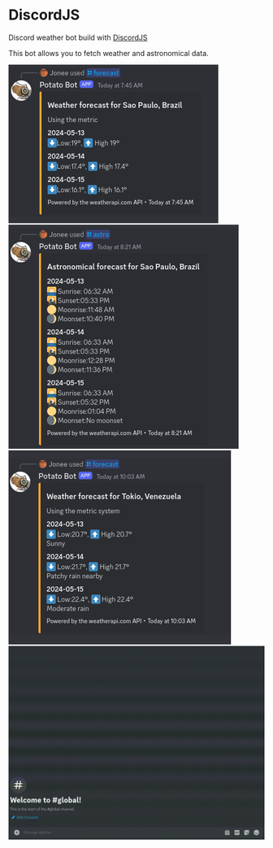 # DiscordJS

Discord weather bot build with <a href="https://discordjs.guide/">DiscordJS</a>

This bot allows you to fetch weather and astronomical data.

<img src="./assets/Screenshot from 2024-05-13 07-45-33.png"/>

<img src="./assets/Screenshot from 2024-05-13 08-28-41.png"/>

<img src="./assets/Screenshot from 2024-05-13 10-03-25.png"/>

<img src="https://raw.githubusercontent.com/Jhonneg/jhonneg/main/assets/Screencast%20from%2005-13-2024%2011_50_34%20AM.gif"/>
